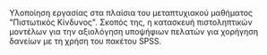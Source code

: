 Υλοποίηση εργασίας στα πλαίσια του μεταπτυχιακού μαθήματος "Πιστωτικός Κίνδυνος". Σκοπός της, η κατασκευή πιστοληπτικών μοντέλων για την αξιολόγηση υποψήφιων πελατών για χορήγηση δανείων με τη χρήση του πακέτου SPSS.
